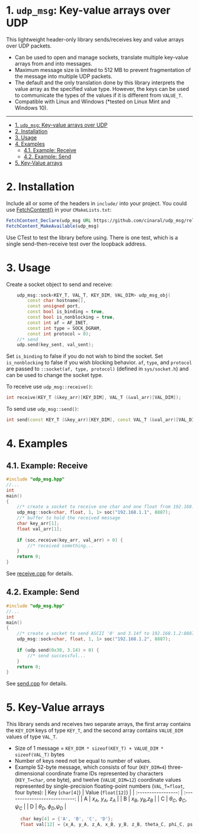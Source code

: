 # 1. ```udp_msg```: Key-value arrays over UDP

This lightweight header-only library sends/receives key and value arrays over UDP packets. 
- Can be used to open and manage sockets, translate multiple key-value arrays from and into messages. 
- Maximum message size is limited to 512 MB to prevent fragmentation of the message into multiple UDP packets.
- The default and the only translation done by this library interprets the value array as the specified value type. However, the keys can be used to communicate the types of the values if it is different from ```VALUE_T```.
- Compatible with Linux and Windows (*tested on Linux Mint and Windows 10).

---  

- [1. ```udp_msg```: Key-value arrays over UDP](#1-udpmsg-key-value-arrays-over-udp)
- [2. Installation](#2-installation)
- [3. Usage](#3-usage)
- [4. Examples](#4-examples)
	- [4.1. Example: Receive](#41-example-receive)
	- [4.2. Example: Send](#42-example-send)
- [5. Key-Value arrays](#5-key-value-arrays)

# 2. Installation
  
Include all or some of the headers in ```include/``` into your project. You could use [FetchContent()](https://cmake.org/cmake/help/latest/module/FetchContent.html) in your ```CMakeLists.txt```:
```CMake
FetchContent_Declare(udp_msg URL https://github.com/cinaral/udp_msg/releases/download/<RELEASE_TAG>/src.zip)
FetchContent_MakeAvailable(udp_msg)
```

Use CTest to test the library before using. There is one test, which is a single send-then-receive test over the loopback address.  

# 3. Usage

Create a socket object to send and receive:
```Cpp
	udp_msg::sock<KEY_T, VAL_T, KEY_DIM, VAL_DIM> udp_msg_obj(
		const char hostname[], 
		const unsigned port, 
		const bool is_binding = true,
		const bool is_nonblocking = true, 
		const int af = AF_INET, 
		const int type = SOCK_DGRAM,
		const int protocol = 0);
	//* send
	udp.send(key_sent, val_sent);
```
Set ```is_binding``` to false if you do not wish to bind the socket. Set ```is_nonblocking``` to false if you wish blocking behavior. ```af```, ```type```, and ```protocol``` are passed to ```::socket(af, type, protocol)``` (defined in ```sys/socket.h```) and can be used to change the socket type.

To receive use ```udp_msg::receive()```:
```Cpp
int receive(KEY_T (&key_arr)[KEY_DIM], VAL_T (&val_arr)[VAL_DIM]);
```

To send use ```udp_msg::send()```:
```Cpp
int	send(const KEY_T (&key_arr)[KEY_DIM], const VAL_T (&val_arr)[VAL_DIM]);
```

# 4. Examples

## 4.1. Example: Receive

```Cpp
#include "udp_msg.hpp"
//...
int
main()
{
	//* create a socket to receive one char and one float from 192.168.1.1:8887
	udp_msg::sock<char, float, 1, 1> soc("192.168.1.1", 8887);
	//* buffer to hold the received message
	char key_arr[1]; 
	float val_arr[1];
	
	if (soc.receive(key_arr, val_arr) > 0) {
		//* received something...
	}
	return 0;
}
```
See [receive.cpp](./examples/receive.cpp) for details.

## 4.2. Example: Send

```Cpp
#include "udp_msg.hpp"
//...
int
main()
{
	//* create a socket to send ASCII '0' and 3.14f to 192.168.1.2:8887
	udp_msg::sock<char, float, 1, 1> soc("192.168.1.2", 8887);
	
	if (udp.send(0x30, 3.14) > 0) {
		//* send successful...
	}
	return 0;
}
```
See [send.cpp](./examples/send.cpp) for details.

# 5. Key-Value arrays

This library sends and receives two separate arrays, the first array contains the ```KEY_DIM``` keys of type ```KEY_T```, and the second array contains ```VALUE_DIM``` values of type ```VAL_T```. 
- Size of 1 message = ```KEY_DIM * sizeof(KEY_T) + VALUE_DIM * sizeof(VAL_T)``` bytes
- Number of keys need not be equal to number of values. 
- Example 52-byte message, which consists of four (```KEY_DIM=4```) three-dimensional coordinate frame IDs represented by characters (```KEY_T=char```, one byte), and twelve (```VALUE_DIM=12```) coordinate values represented by single-precision floating-point numbers (```VAL_T=float```, four bytes):
  | Key (```char[4]```) |    Value (```float[12]```)     |
  | :-----------------: | :----------------------------: |
  |          A          |      $x_A$, $y_A$, $z_A$       |
  |          B          |       $x_B$, $y_B$,$z_B$       |
  |          C          | $\theta_C$, $\phi_C$, $\psi_C$ |
  |          D          | $\theta_D$, $\phi_D$,$\psi_D$  |
  ```Cpp
	char key[4] = {'A', 'B', 'C', 'D'};
	float val[12] = {x_A, y_A, z_A, x_B, y_B, z_B, theta_C, phi_C, psi_C, theta_D, phi_D, psi_D};
  ```
